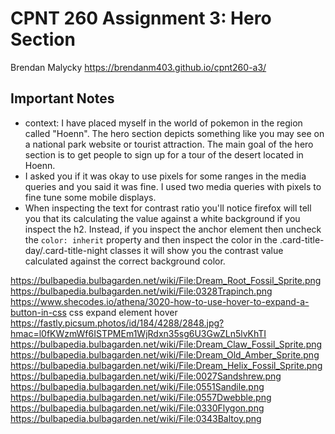 # CPNT 260 Assignment 3: Hero Section
Brendan Malycky
https://brendanm403.github.io/cpnt260-a3/

## Important Notes
- context: I have placed myself in the world of pokemon in the region called "Hoenn". The hero section depicts something like you may see on a national park website or tourist attraction. The main goal of the hero section is to get people to sign up for a tour of the desert located in Hoenn.
- I asked you if it was okay to use pixels for some ranges in the media queries and you said it was fine. I used two media queries with pixels to fine tune some mobile displays.
- When inspecting the text for contrast ratio you'll notice firefox will tell you that its calculating the value against a white background if you inspect the h2. Instead, if you inspect the anchor element then uncheck the `color: inherit` property and then inspect the color in the .card-title-day/.card-title-night classes it will show you the contrast value calculated against the correct background color. 









https://bulbapedia.bulbagarden.net/wiki/File:Dream_Root_Fossil_Sprite.png
https://bulbapedia.bulbagarden.net/wiki/File:0328Trapinch.png
https://www.shecodes.io/athena/3020-how-to-use-hover-to-expand-a-button-in-css css expand element hover
https://fastly.picsum.photos/id/184/4288/2848.jpg?hmac=l0fKWzmWf6ISTPMEm1WjRdxn35sg6U3GwZLn5lvKhTI
https://bulbapedia.bulbagarden.net/wiki/File:Dream_Claw_Fossil_Sprite.png
https://bulbapedia.bulbagarden.net/wiki/File:Dream_Old_Amber_Sprite.png
https://bulbapedia.bulbagarden.net/wiki/File:Dream_Helix_Fossil_Sprite.png
https://bulbapedia.bulbagarden.net/wiki/File:0027Sandshrew.png
https://bulbapedia.bulbagarden.net/wiki/File:0551Sandile.png
https://bulbapedia.bulbagarden.net/wiki/File:0557Dwebble.png
https://bulbapedia.bulbagarden.net/wiki/File:0330Flygon.png
https://bulbapedia.bulbagarden.net/wiki/File:0343Baltoy.png